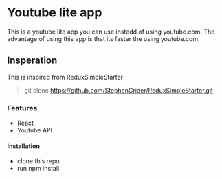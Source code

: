 # Youtube lite app
This is a youtube lite app you can use instedd of using youtube.com.
The advantage of using this app is that its faster the using youtube.com.

## Insperation
This is inspired from ReduxSimpleStarter
> git clone https://github.com/StephenGrider/ReduxSimpleStarter.git

### Features
* React
* Youtube API

#### Installation
* clone this repo
* run npm install